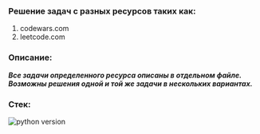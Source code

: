 ### **Решение задач с разных ресурсов таких как:**

1) codewars.com 
2) leetcode.com



### **Описание:**

***Все задачи определенного ресурса описаны в отдельном файле. Возможны решения одной и той же задачи в нескольких вариантах.***



### **Стек:**
![python version](https://img.shields.io/badge/Python-3.10-green)  



